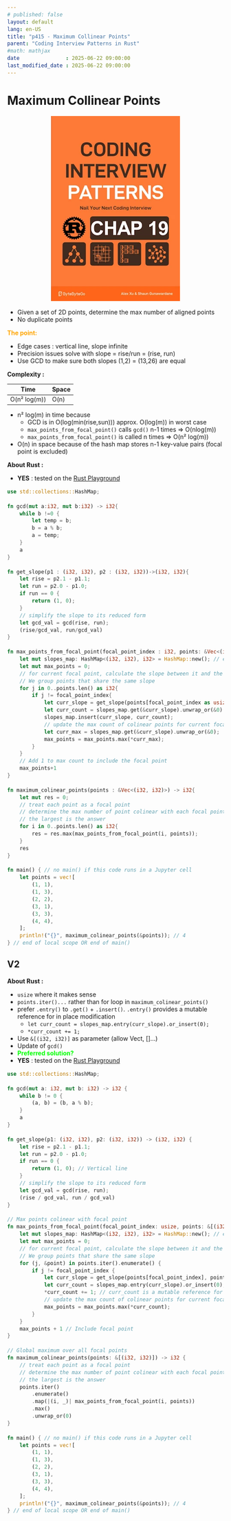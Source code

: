 ```yaml
---
# published: false
layout: default
lang: en-US
title: "p415 - Maximum Collinear Points"
parent: "Coding Interview Patterns in Rust"
#math: mathjax
date               : 2025-06-22 09:00:00
last_modified_date : 2025-06-22 09:00:00
---
```


# Maximum Collinear Points

<div align="center">
<img src="../assets/chap_19.webp" alt="" width="300" loading="lazy"/>
</div>

* Given a set of 2D points, determine the max number of aligned points 
* No duplicate points

<span style="color:orange"><b>The point:</b></span>

* Edge cases : vertical line, slope infinite
* Precision issues solve with slope = rise/run = (rise, run)
* Use GCD to make sure both slopes (1,2) = (13,26) are equal 


**Complexity :**

| Time         | Space      |
|--------------|------------|
| O(n² log(m)) | O(n)       |

* n² log(m) in time because 
    * GCD is in O(log(min(rise,sun))) approx. O(log(m)) in worst case
    * ``max_points_from_focal_point()`` calls ``gcd()`` n-1 times => O(nlog(m))
    * ``max_points_from_focal_point()`` is called n times => O(n² log(m))
* O(n) in space because of the hash map stores n-1 key-value pairs (focal point is excluded)  





**About Rust :**

* **YES** : tested on the [Rust Playground](https://play.rust-lang.org/)




<!-- <span style="color:red"><b>TODO : </b></span> 
* Add comments in code -->


<!-- * <span style="color:lime"><b>Preferred solution?</b></span>      -->




```rust
use std::collections::HashMap;

fn gcd(mut a:i32, mut b:i32) -> i32{
    while b !=0 {
        let temp = b;
        b = a % b;
        a = temp;
    }
    a
}

fn get_slope(p1 : (i32, i32), p2 : (i32, i32))->(i32, i32){
    let rise = p2.1 - p1.1;
    let run = p2.0 - p1.0;
    if run == 0 {
        return (1, 0);
    }
    // simplify the slope to its reduced form
    let gcd_val = gcd(rise, run);
    (rise/gcd_val, run/gcd_val)
}

fn max_points_from_focal_point(focal_point_index : i32, points: &Vec<(i32, i32)>) -> i32{
    let mut slopes_map: HashMap<(i32, i32), i32> = HashMap::new(); // explicit type annotation
    let mut max_points = 0;
    // for current focal point, calculate the slope between it and the others point
    // We group points that share the same slope
    for j in 0..points.len() as i32{
        if j != focal_point_index{
            let curr_slope = get_slope(points[focal_point_index as usize], points[j as usize]);
            let curr_count = slopes_map.get(&curr_slope).unwrap_or(&0) + 1;
            slopes_map.insert(curr_slope, curr_count);
            // update the max count of colinear points for current focal point
            let curr_max = slopes_map.get(&curr_slope).unwrap_or(&0);
            max_points = max_points.max(*curr_max);
        }
    }
    // Add 1 to max count to include the focal point
    max_points+1
}

fn maximum_colinear_points(points : &Vec<(i32, i32)>) -> i32{
    let mut res = 0;
    // treat each point as a focal point
    // determine the max number of point colinear with each focal point
    // the largest is the answer
    for i in 0..points.len() as i32{
        res = res.max(max_points_from_focal_point(i, points));
    }
    res
}

fn main() { // no main() if this code runs in a Jupyter cell 
    let points = vec![
        (1, 1),
        (1, 3),
        (2, 2),
        (3, 1),
        (3, 3),
        (4, 4),
    ];
    println!("{}", maximum_colinear_points(&points)); // 4 
} // end of local scope OR end of main()
```

## V2

**About Rust :**

* ``usize`` where it makes sense
*  `points.iter()...` rather than for loop in `maximum_colinear_points()`
* prefer ``.entry()`` to ``.get()`` + `.insert()`. ``.entry()`` provides a mutable reference for in place modification
    * ``let curr_count = slopes_map.entry(curr_slope).or_insert(0);``
    * ``*curr_count += 1;`` 
* Use ``&[(i32, i32)]`` as parameter (allow Vect, []...)
* Update of ``gcd()``
* <span style="color:lime"><b>Preferred solution?</b></span>
* **YES** : tested on the [Rust Playground](https://play.rust-lang.org/)



```rust
use std::collections::HashMap;

fn gcd(mut a: i32, mut b: i32) -> i32 {
    while b != 0 {
        (a, b) = (b, a % b);
    }
    a
}

fn get_slope(p1: (i32, i32), p2: (i32, i32)) -> (i32, i32) {
    let rise = p2.1 - p1.1;
    let run = p2.0 - p1.0;
    if run == 0 {
        return (1, 0); // Vertical line
    }
    // simplify the slope to its reduced form
    let gcd_val = gcd(rise, run);
    (rise / gcd_val, run / gcd_val)
}

// Max points colinear with focal point
fn max_points_from_focal_point(focal_point_index: usize, points: &[(i32, i32)]) -> i32 {
    let mut slopes_map: HashMap<(i32, i32), i32> = HashMap::new(); // explicit type annotation
    let mut max_points = 0;
    // for current focal point, calculate the slope between it and the others point
    // We group points that share the same slope
    for (j, &point) in points.iter().enumerate() {
        if j != focal_point_index {
            let curr_slope = get_slope(points[focal_point_index], point);
            let curr_count = slopes_map.entry(curr_slope).or_insert(0);
            *curr_count += 1; // curr_count is a mutable reference for in place modification
            // update the max count of colinear points for current focal point
            max_points = max_points.max(*curr_count);
        }
    }
    max_points + 1 // Include focal point
}

// Global maximum over all focal points
fn maximum_colinear_points(points: &[(i32, i32)]) -> i32 {
    // treat each point as a focal point
    // determine the max number of point colinear with each focal point
    // the largest is the answer
    points.iter()
        .enumerate()
        .map(|(i, _)| max_points_from_focal_point(i, points))
        .max()
        .unwrap_or(0)
}

fn main() { // no main() if this code runs in a Jupyter cell 
    let points = vec![
        (1, 1),
        (1, 3),
        (2, 2),
        (3, 1),
        (3, 3),
        (4, 4),
    ];
    println!("{}", maximum_colinear_points(&points)); // 4
} // end of local scope OR end of main()

```
